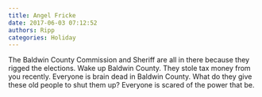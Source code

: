 ```yaml
---
title: Angel Fricke
date: 2017-06-03 07:12:52
authors: Ripp
categories: Holiday
---
```


 The Baldwin County Commission and Sheriff are all in there because they rigged the elections. Wake up Baldwin County. They stole tax money from you recently. Everyone is brain dead in Baldwin County. What do they give these old people to shut them up? Everyone is scared of the power that be.